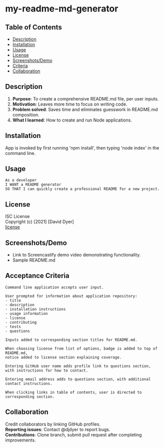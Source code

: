 # my-readme-md-generator

## Table of Contents

- [Description](#description)
- [Installation](#installation)
- [Usage](#usage)
- [License](#license)
- [Screenshots/Demo](#screenshots-demo)
- [Criteria](#acceptance-criteria)
- [Collaboration](#collaboration)

## Description

1. **Purpose**: To create a comprehensive README.md file, per user inputs.
2. **Motivation**: Leaves more time to focus on writing code.
3. **Problem solved**: Saves time and eliminates guesswork in README.md composition.
4. **What I learned**: How to create and run Node applications.

## Installation

App is invoked by first running 'npm install', then typing 'node index' in the command line.

## Usage

```
As a developer
I WANT a README generator
SO THAT I can quickly create a professional README for a new project.
```

## License

ISC License  
Copyright (c) [2021] [David Dyer]  
[license](./license.txt)

## Screenshots/Demo

- Link to Screencastify demo video demonstrating functionality.
- Sample README.md

## Acceptance Criteria

```
Command line application accepts user input.

User prompted for information about application repository:
- title
- description
- installation instructions
- usage information
- license
- contributing
- tests
- questions

Inputs added to corresponding section titles for README.md.

When choosing license from list of options, badge is added to top of README.md,
notice added to license section explaining coverage.

Entering GitHub user name adds profile link to questions section,
with instructions for how to contact.

Entering email address adds to questions section, with additional
contact instructions.

When clicking links in table of contents, user is directed to corresponding section.

```

## Collaboration

Credit collaborators by linking GitHub profiles.  
**Reporting issues**: Contact @djdyer to report bugs.  
**Contributions**: Clone branch, submit pull request after completing improvements.
